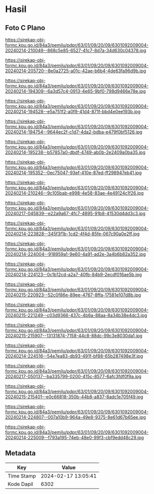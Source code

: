 # Hasil

## Foto C Plano

https://sirekap-obj-formc.kpu.go.id/84a3/pemilu/pdpr/63/01/09/20/09/6301092009004-20240214-210049--868c5e85-6527-41c7-8d7a-34d630c04378.jpg

https://sirekap-obj-formc.kpu.go.id/84a3/pemilu/pdpr/63/01/09/20/09/6301092009004-20240214-205720--8e0a2725-a01c-42ae-b6b4-4de63fa96d9b.jpg

https://sirekap-obj-formc.kpu.go.id/84a3/pemilu/pdpr/63/01/09/20/09/6301092009004-20240214-194309--6a3d57c4-0913-4e65-9bf0-798d9466e78e.jpg

https://sirekap-obj-formc.kpu.go.id/84a3/pemilu/pdpr/63/01/09/20/09/6301092009004-20240214-194528--e5a751f2-a0f9-41d4-871f-bbd4e0ee193b.jpg

https://sirekap-obj-formc.kpu.go.id/84a3/pemilu/pdpr/63/01/09/20/09/6301092009004-20240214-194754--9644ec2f-c1d7-4da2-bdba-e479f0bf5126.jpg

https://sirekap-obj-formc.kpu.go.id/84a3/pemilu/pdpr/63/01/09/20/09/6301092009004-20240214-195238--b57857a0-dbdf-4749-ab0b-2e2409a0ba35.jpg

https://sirekap-obj-formc.kpu.go.id/84a3/pemilu/pdpr/63/01/09/20/09/6301092009004-20240214-195352--0ec75047-93ef-410e-87ed-ff298947eb41.jpg

https://sirekap-obj-formc.kpu.go.id/84a3/pemilu/pdpr/63/01/09/20/09/6301092009004-20240214-210246--9c105bab-e998-4e58-83ae-4e49124c1f26.jpg

https://sirekap-obj-formc.kpu.go.id/84a3/pemilu/pdpr/63/01/09/20/09/6301092009004-20240217-045839--e22a9a67-4fc7-4895-91b8-41530d4dd3c3.jpg

https://sirekap-obj-formc.kpu.go.id/84a3/pemilu/pdpr/63/01/09/20/09/6301092009004-20240214-223828--345f3f1b-1cd2-4f4d-85fe-067c90a0e2ff.jpg

https://sirekap-obj-formc.kpu.go.id/84a3/pemilu/pdpr/63/01/09/20/09/6301092009004-20240214-224004--918959a1-9e60-4a91-ad2e-3a4b6b82a352.jpg

https://sirekap-obj-formc.kpu.go.id/84a3/pemilu/pdpr/63/01/09/20/09/6301092009004-20240214-224123--0c1b12cd-a2a7-40fb-84b9-2ecdf016ae5b.jpg

https://sirekap-obj-formc.kpu.go.id/84a3/pemilu/pdpr/63/01/09/20/09/6301092009004-20240215-220923--52c0f86e-89ee-4767-8ffa-17581e107d8b.jpg

https://sirekap-obj-formc.kpu.go.id/84a3/pemilu/pdpr/63/01/09/20/09/6301092009004-20240215-221249--c03d9366-437c-4b6a-88aa-8a34b38e4dc3.jpg

https://sirekap-obj-formc.kpu.go.id/84a3/pemilu/pdpr/63/01/09/20/09/6301092009004-20240215-215907--13131874-7158-44c8-88dc-99c3e8030da1.jpg

https://sirekap-obj-formc.kpu.go.id/84a3/pemilu/pdpr/63/01/09/20/09/6301092009004-20240214-224516--54e7ea83-db93-491f-bf88-65b287498e3f.jpg

https://sirekap-obj-formc.kpu.go.id/84a3/pemilu/pdpr/63/01/09/20/09/6301092009004-20240217-050137--ba335799-0200-415c-8577-6afc3fdf0f9a.jpg

https://sirekap-obj-formc.kpu.go.id/84a3/pemilu/pdpr/63/01/09/20/09/6301092009004-20240215-215401--e0c66818-350b-44b8-a837-8adc1e705f49.jpg

https://sirekap-obj-formc.kpu.go.id/84a3/pemilu/pdpr/63/01/09/20/09/6301092009004-20240214-224807--007a10b9-964a-49e8-9375-8e61d67b65ee.jpg

https://sirekap-obj-formc.kpu.go.id/84a3/pemilu/pdpr/63/01/09/20/09/6301092009004-20240214-225009--f793a195-74eb-48e0-99f3-cbf9edd48c29.jpg


## Metadata

| Key        | Value               |
| ---------- | ------------------- |
| Time Stamp | 2024-02-17 13:05:41 |
| Kode Dapil | 6302                |



